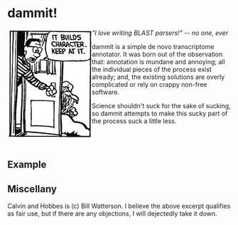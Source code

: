 # dammit!

<img align="left" src="doc/_static/Character_Building.png">

*"I love writing BLAST parsers!" -- no one, ever*

dammit is a simple de novo transcriptome annotator. It was born out of the
observation that: annotation is mundane and annoying; all the individual pieces
of the process exist already; and, the existing solutions are overly complicated 
or rely on crappy non-free software. 

Science shouldn't suck for the sake of sucking, so dammit attempts
to make this sucky part of the process suck a little less.

<br><br>


## Example

## Miscellany

Calvin and Hobbes is (c) Bill Watterson. I believe the above excerpt qualifies as fair use, but if there are any objections,
I will dejectedly take it down.
